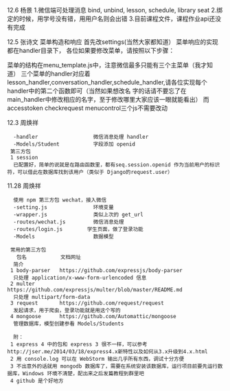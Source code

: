 12.6
杨景
    1.微信端可处理消息 bind, unbind, lesson, schedule, library seat
	2.绑定的时候，用学号没有错，用用户名则会出错
	3.目前课程文件，课程作业api还没有完成

12.5 张诗文
菜单构造和响应
首先改settings(当然大家都知道）
菜单响应的实现都在handler目录下，
各位如果要修改菜单，请按照以下步骤：

菜单的结构在menu_template.js中，注意微信最多只能有三个主菜单（我才知道）
三个菜单的handler对应着lesson_handler,conversation_handler,schedule_handler,请各位实现每个handler中的第二个函数即可（当然如果想改名
字的话请不要忘了在main_handler中修改相应的名字，至于修改哪里大家应该一眼就能看出）
而accesstoken checkrequest menucontrol三个js不需要改动

12.3
周焕祥

      -handler                  微信消息处理 handler
      -Models/Student           字段添加 openid
     第三方包
     1 session
      已配置好，简单的说就是在路由函数里，都有seq.session.openid 作为当前用户的标识符，可以借此在数据库找到该用户（类似于 Django的request.user）

11.28
周焕祥

      使用 npm 第三方包 wechat，接入微信
      -setting.js               环境变量
      -wrapper.js               类似上次的 get_url
      -routes/wechat.js         微信消息处理
      -routes/login.js        学生页面，做了登录功能
      -Models                   数据模型

     常用的第三方包
       包名           文档网址
      简介
     1 body-parser   https://github.com/expressjs/body-parser
      只处理 application/x-www-form-urlencoded 信息
     2 multer        https://github.com/expressjs/multer/blob/master/README.md
      只处理 multipart/form-data
     3 request       https://github.com/request/request
      发起请求，用于爬虫，登录功能就是用这个写的
     4 mongoose      https://github.com/Automattic/mongoose
      管理数据库，模型创建参看 Models/Students

      附：
     1 express 4 中的包和 express 3 很不一样，可以参考 http://jser.me/2014/03/18/express4.x新特性以及如何从3.x升级到4.x.html
     2 用 console.log 可以在 WebStorm 输出几乎所有东西，调试十分方便
     3 不出意外的话就用 mongodb 数据库了，需要在系统安装该数据库，运行项目前要先运行数据库，Windows 环境不清楚，配出来之后发篇教程到群里吧
     4 github 是个好地方

